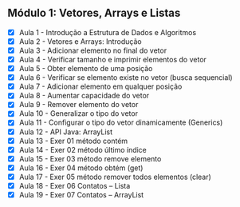 ## Módulo 1: Vetores, Arrays e Listas

- [x] Aula 1 - Introdução a Estrutura de Dados e Algoritmos
- [x] Aula 2 - Vetores e Arrays: Introdução 
- [x] Aula 3 - Adicionar elemento no final do vetor
- [x] Aula 4 - Verificar tamanho e imprimir elementos do vetor
- [x] Aula 5 - Obter elemento de uma posição
- [x] Aula 6 - Verificar se elemento existe no vetor (busca sequencial)
- [x] Aula 7 - Adicionar elemento em qualquer posição
- [x] Aula 8 - Aumentar capacidade do vetor
- [x] Aula 9 - Remover elemento do vetor
- [x] Aula 10 - Generalizar o tipo do vetor
- [X] Aula 11 - Configurar o tipo do vetor dinamicamente (Generics)
- [X] Aula 12 - API Java: ArrayList
- [x] Aula 13 - Exer 01 método contém
- [x] Aula 14 - Exer 02 método último índice
- [x] Aula 15 - Exer 03 método remove elemento
- [x] Aula 16 - Exer 04 método obtém (get)
- [x] Aula 17 - Exer 05 método remover todos elementos (clear)
- [x] Aula 18 - Exer 06 Contatos – Lista
- [x] Aula 19 - Exer 07 Contatos – ArrayList
